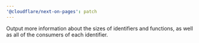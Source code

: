 ```yaml
---
'@cloudflare/next-on-pages': patch
---
```


Output more information about the sizes of identifiers and functions, as well as all of the consumers of each identifier.

